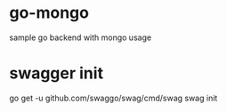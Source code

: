 # go-mongo
sample go backend with mongo usage

# swagger init
go get -u github.com/swaggo/swag/cmd/swag
swag init